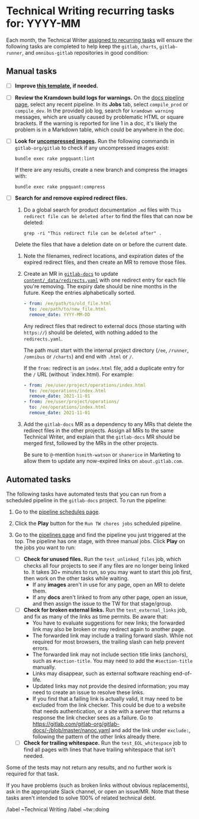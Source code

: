 # Technical Writing recurring tasks for: YYYY-MM

Each month, the Technical Writer [assigned to recurring tasks](https://about.gitlab.com/handbook/engineering/ux/technical-writing/#regularly-scheduled-tasks)
will ensure the following tasks are completed to help keep the `gitlab`,
`charts`, `gitlab-runner`, and `omnibus-gitlab` repositories in good condition:

## Manual tasks

- [ ] **Improve [this template](https://gitlab.com/gitlab-org/technical-writing/-/tree/master/.gitlab/issue_templates), if needed.**
- [ ] **Review the Kramdown build logs for warnings.** On the [docs pipeline page](https://gitlab.com/gitlab-org/gitlab-docs/-/pipelines),
  select any recent pipeline. In its **Jobs** tab, select `compile_prod` or `compile_dev`.
  In the provided job log, search for `kramdown warning` messages, which are usually
  caused by problematic HTML or square brackets. If the warning is reported for line 1
  in a doc, it's likely the problem is in a Markdown table, which could be anywhere in the doc.
- [ ] **Look for [uncompressed images](https://docs.gitlab.com/ce/development/documentation/styleguide/index.html#compress-images).**
  Run the following commands in `gitlab-org/gitlab` to check if any uncompressed images exist:

  ```shell
  bundle exec rake pngquant:lint
  ```

  If there are any results, create a new branch and compress the images with:

  ```shell
  bundle exec rake pngquant:compress
  ```

- [ ] **Search for and remove expired redirect files.**

  1. Do a global search for product documentation `.md` files with
     `This redirect file can be deleted after` to find the files that can now be deleted:

     ```shell
     grep -ri "This redirect file can be deleted after" .
     ```

  Delete the files that have a deletion date on or before the current date.

  1. Note the filenames, redirect locations, and expiration dates of the expired
     redirect files, and then create an MR to remove those files.
  1. Create an MR in [`gitlab-docs`](https://gitlab.com/gitlab-org/gitlab-docs) to update
     [`content/_data/redirects.yaml`](https://gitlab.com/gitlab-org/gitlab-docs/-/blob/master/content/_data/redirects.yaml)
     with one redirect entry for each file you're removing. The expiry date should
     be nine months in the future. Keep the entries alphabetically sorted.

     ```yaml
     - from: /ee/path/to/old_file.html
       to: /ee/path/to/new_file.html
       remove_date: YYYY-MM-DD
     ```

     Any redirect files that redirect to external docs (those starting with `https://`)
     should be deleted, with nothing added to the `redirects.yaml`.

     The path must start with the internal project directory (`/ee`,
     `/runner`, `/omnibus` or `/charts`) and end with `.html` or `/`.

     If the `from:` redirect is an `index.html` file, add a duplicate entry for
     the `/` URL (without `index.html). For example:

     ```yaml
     - from: /ee/user/project/operations/index.html
       to: /ee/operations/index.html
       remove_date: 2021-11-01
     - from: /ee/user/project/operations/
       to: /ee/operations/index.html
       remove_date: 2021-11-01
     ```

  1. Add the `gitlab-docs` MR as a dependency to any MRs that delete the redirect files
     in the other projects. Assign all MRs to the same Technical Writer, and explain that the
     `gitlab-docs` MR should be merged first, followed by the MRs in the other projects.

     Be sure to `@`-mention `hsmith-watson` or `shanerice` in Marketing to allow them to
     update any now-expired links on `about.gitlab.com`.

## Automated tasks

The following tasks have automated tests that you can run from a scheduled pipeline in the
`gitlab-docs` project. To run the pipeline:

1. Go to the [pipeline schedules page](https://gitlab.com/gitlab-org/gitlab-docs/-/pipeline_schedules).
1. Click the **Play** button for the `Run TW chores jobs` scheduled pipeline.
1. Go to the [pipelines page](https://gitlab.com/gitlab-org/gitlab-docs/-/pipelines)
   and find the pipeline you just triggered at the top. The pipeline has one stage,
   with three manual jobs. Click **Play** on the jobs you want to run:

   - [ ] **Check for unused files.** Run the `test_unlinked_files` job, which checks
     all four projects to see if any files are no longer being linked to. It takes 30+
     minutes to run, so you may want to start this job first, then work on the other
     tasks while waiting.
       - If any **images** aren't in use for any page, open an MR to delete them.
       - If any **docs** aren't linked to from any other page, open an issue,
         and then assign the issue to the TW for that stage/group.
   - [ ] **Check for broken external links.** Run the `test_external_links` job,
     and fix as many of the links as time permits. Be aware that:
     - You have to evaluate suggestions for new links; the forwarded link may also
       be broken or may redirect again to another page.
     - The forwarded link may include a trailing forward slash. While not required
       for most browsers, the trailing slash can help prevent errors.
     - The forwarded link may not include section title links (anchors), such as
       `#section-title`. You may need to add the `#section-title` manually.
     - Links may disappear, such as external software reaching end-of-life.
     - Updated links may not provide the desired information; you may need to
       create an issue to resolve these links.
     - If you find that a failing link is actually valid, it may need to be excluded
       from the link checker. This could be due to a website that needs authentication,
       or a site with a server that returns a response the link checker sees as a failure.
       Go to <https://gitlab.com/gitlab-org/gitlab-docs/-/blob/master/nanoc.yaml>
       and add the link under `exclude:`, following the pattern of the other links
       already there.
   - [ ] **Check for trailing whitespace.** Run the `test_EOL_whitespace` job to
     find all pages with lines that have trailing whitespace that isn't needed.

Some of the tests may not return any results, and no further work is required for that
task.

If you have problems (such as broken links without obvious replacements), ask
in the appropriate Slack channel, or open an issue/MR. Note that these tasks
aren't intended to solve 100% of related technical debt.

/label ~Technical Writing
/label ~tw::doing
